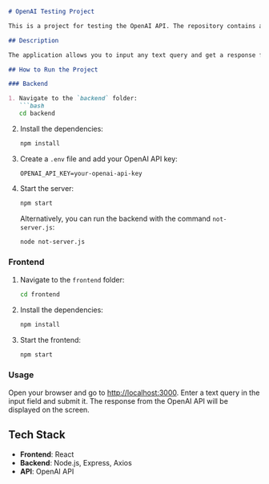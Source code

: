 ```markdown
# OpenAI Testing Project

This is a project for testing the OpenAI API. The repository contains a simple frontend and backend part of the application.

## Description

The application allows you to input any text query and get a response from the OpenAI API. The frontend is built using React, while the backend is developed with Node.js, Express, and Axios for communication with the OpenAI API.

## How to Run the Project

### Backend

1. Navigate to the `backend` folder:
   ```bash
   cd backend
   ```

2. Install the dependencies:
   ```bash
   npm install
   ```

3. Create a `.env` file and add your OpenAI API key:
   ```
   OPENAI_API_KEY=your-openai-api-key
   ```

4. Start the server:
   ```bash
   npm start
   ```

   Alternatively, you can run the backend with the command `not-server.js`:
   ```bash
   node not-server.js
   ```

### Frontend

1. Navigate to the `frontend` folder:
   ```bash
   cd frontend
   ```

2. Install the dependencies:
   ```bash
   npm install
   ```

3. Start the frontend:
   ```bash
   npm start
   ```

### Usage

Open your browser and go to [http://localhost:3000](http://localhost:3000). Enter a text query in the input field and submit it. The response from the OpenAI API will be displayed on the screen.

## Tech Stack

- **Frontend**: React
- **Backend**: Node.js, Express, Axios
- **API**: OpenAI API
```
